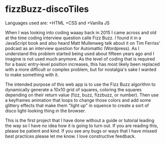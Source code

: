 # fizzBuzz-discoTiles
Languages used are: +HTML +CSS and +Vanilla JS

When I was looking into coding waaay back in 2015 I came across and old at the time coding interview question calle Fizz Buzz. I found it in a JavaScript book and also heard Matt Mullenweg talk about it on Tim Ferriss' podcast as an interview question for Automattic (Wordpress). As I understand this problem started being used about fifteen years ago and I imagine is not used much anymore. As the level of coding that is required for a basic entry-level position increases, this has most likely been replaced with a more difficult or complex problem, but for nostalgia's sake I wanted to make something with it.

The intended purpose of this web app is to use the Fizz Buzz algorithm to dynamically generate a 10x10 grid of squares, coloring the squares depending on their return value (fizz, buzz, fizzbuzz, or number). Then use a keyframes animation that loops to change those colors and add some glittery effects that make them "light up" in squence to create a sort of disco light-looking thing in the browser.

This is the first project that I have done without a guide or tutorial leading the way so I have no idea how it is going to turn out. If you are reading this, please be patient and kind. If you see any bugs or ways that I have missed best practices please let me know. I love constructive feedback.
